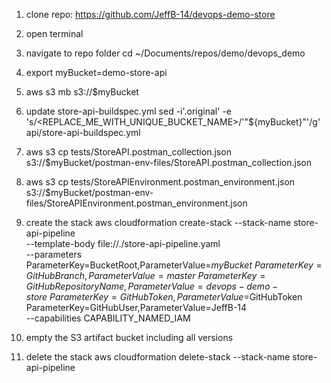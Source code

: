 1. clone repo: https://github.com/JeffB-14/devops-demo-store

2. open terminal

3. navigate to repo folder
cd ~/Documents/repos/demo/devops_demo

4. export myBucket=demo-store-api

5. aws s3 mb s3://$myBucket

6. update store-api-buildspec.yml
sed -i'.original' -e 's/\<REPLACE_ME_WITH_UNIQUE_BUCKET_NAME\>/'"${myBucket}"'/g' api/store-api-buildspec.yml

7. aws s3 cp tests/StoreAPI.postman_collection.json \
s3://$myBucket/postman-env-files/StoreAPI.postman_collection.json

8. aws s3 cp tests/StoreAPIEnvironment.postman_environment.json \
s3://$myBucket/postman-env-files/StoreAPIEnvironment.postman_environment.json


9. create the stack
aws cloudformation create-stack --stack-name store-api-pipeline \
--template-body file://./store-api-pipeline.yaml \
--parameters \
ParameterKey=BucketRoot,ParameterValue=$myBucket \
ParameterKey=GitHubBranch,ParameterValue=master \
ParameterKey=GitHubRepositoryName,ParameterValue=devops-demo-store \
ParameterKey=GitHubToken,ParameterValue=$GitHubToken \
ParameterKey=GitHubUser,ParameterValue=JeffB-14 \
--capabilities CAPABILITY_NAMED_IAM



20. empty the S3 artifact bucket including all versions
21. delete the stack
aws cloudformation delete-stack --stack-name store-api-pipeline
